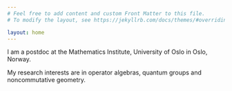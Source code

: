 ```yaml
---
# Feel free to add content and custom Front Matter to this file.
# To modify the layout, see https://jekyllrb.com/docs/themes/#overriding-theme-defaults

layout: home
---
```


I am a postdoc at the Mathematics Institute, University of Oslo in Oslo, Norway.

My research interests are in operator algebras, quantum groups and noncommutative geometry.
